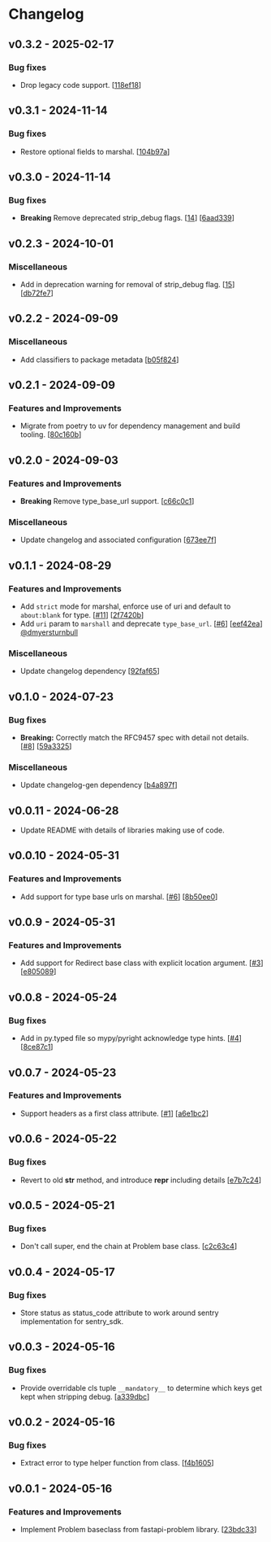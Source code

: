 # Changelog

## v0.3.2 - 2025-02-17

### Bug fixes

- Drop legacy code support. [[118ef18](https://github.com/NRWLDev/rfc9457/commit/118ef18fe39496c891e3e62d09ff43ddf2057237)]

## v0.3.1 - 2024-11-14

### Bug fixes

- Restore optional fields to marshal. [[104b97a](https://github.com/NRWLDev/rfc9457/commit/104b97a79ca7c746655d6699f4961dad4a4da420)]

## v0.3.0 - 2024-11-14

### Bug fixes

- **Breaking** Remove deprecated strip_debug flags. [[14](https://github.com/NRWLDev/rfc9457/issues/14)] [[6aad339](https://github.com/NRWLDev/rfc9457/commit/6aad339a510e275f8c47104c18511439f7c8439b)]

## v0.2.3 - 2024-10-01

### Miscellaneous

- Add in deprecation warning for removal of strip_debug flag. [[15](https://github.com/NRWLDev/rfc9457/issues/15)] [[db72fe7](https://github.com/NRWLDev/rfc9457/commit/db72fe7c8b37280b5ed71b720d02ba017ef1bac9)]

## v0.2.2 - 2024-09-09

### Miscellaneous

- Add classifiers to package metadata [[b05f824](https://github.com/NRWLDev/rfc9457/commit/b05f8243e6a72b0fda3bd33655b1a9c6006905b6)]

## v0.2.1 - 2024-09-09

### Features and Improvements

- Migrate from poetry to uv for dependency management and build tooling. [[80c160b](https://github.com/NRWLDev/rfc9457/commit/80c160ba3e40466e808ae4fc1a7f64ba2d4db081)]

## v0.2.0 - 2024-09-03

### Features and Improvements

- **Breaking** Remove type_base_url support. [[c66c0c1](https://github.com/NRWLDev/rfc9457/commit/c66c0c188a9644fa93c0a8cd49a0db20b95e2646)]

### Miscellaneous

- Update changelog and associated configuration [[673ee7f](https://github.com/NRWLDev/rfc9457/commit/673ee7f28e34958b1e9cddf32421a4ffbf7b3598)]

## v0.1.1 - 2024-08-29

### Features and Improvements

- Add `strict` mode for marshal, enforce use of uri and default to `about:blank` for type. [[#11](https://github.com/NRWLDev/rfc9457/issues/11)] [[2f7420b](https://github.com/NRWLDev/rfc9457/commit/2f7420bfbbdfd7e9a05988eb9dbdc174b8add6f6)]
- Add `uri` param to `marshall` and deprecate `type_base_url`. [[#6](https://github.com/NRWLDev/rfc9457/issues/6)] [[eef42ea](https://github.com/NRWLDev/rfc9457/commit/eef42eac3b09d3782de27a280bd7f7f2b7645e1f)] [@dmyersturnbull](https://github.com/dmyersturnbull)

### Miscellaneous

- Update changelog dependency [[92faf65](https://github.com/NRWLDev/rfc9457/commit/92faf657f7e9b1f5ca0aa7ff31054e58752f1c0f)]

## v0.1.0 - 2024-07-23

### Bug fixes

- **Breaking:** Correctly match the RFC9457 spec with detail not details. [[#8](https://github.com/NRWLDev/rfc9457/issues/8)] [[59a3325](https://github.com/NRWLDev/rfc9457/commit/59a33254386ec677209945871f0182914c403dd7)]

### Miscellaneous

- Update changelog-gen dependency [[b4a897f](https://github.com/NRWLDev/rfc9457/commit/b4a897fbaaf6da55e181485ea294fdc62adf1b06)]

## v0.0.11 - 2024-06-28

- Update README with details of libraries making use of code.

## v0.0.10 - 2024-05-31

### Features and Improvements

- Add support for type base urls on marshal. [[#6](https://github.com/NRWLDev/rfc9457/issues/6)] [[8b50ee0](https://github.com/NRWLDev/rfc9457/commit/8b50ee02c5b8bde6aee96c5d6e7ccf580fca04d7)]

## v0.0.9 - 2024-05-31

### Features and Improvements

- Add support for Redirect base class with explicit location argument. [[#3](https://github.com/NRWLDev/rfc9457/issues/3)] [[e805089](https://github.com/NRWLDev/rfc9457/commit/e80508967109c216a17b1bb17b91c9d0dce581d2)]

## v0.0.8 - 2024-05-24

### Bug fixes

- Add in py.typed file so mypy/pyright acknowledge type hints. [[#4](https://github.com/NRWLDev/rfc9457/issues/4)] [[8ce87c1](https://github.com/NRWLDev/rfc9457/commit/8ce87c14f37d28e830b8a9e4c3c5092148fe2a4a)]

## v0.0.7 - 2024-05-23

### Features and Improvements

- Support headers as a first class attribute. [[#1](https://github.com/NRWLDev/rfc9457/issues/1)] [[a6e1bc2](https://github.com/NRWLDev/rfc9457/commit/a6e1bc245c884ff5ab0d40b821bab94b107cc9ca)]

## v0.0.6 - 2024-05-22

### Bug fixes

- Revert to old __str__ method, and introduce __repr__ including details [[e7b7c24](https://github.com/NRWLDev/rfc9457/commit/e7b7c247652acd6e46fe87207e610e4f1d518146)]

## v0.0.5 - 2024-05-21

### Bug fixes

- Don't call super, end the chain at Problem base class. [[c2c63c4](https://github.com/NRWLDev/rfc9457/commit/c2c63c45538c41cd7c835ae7129feb6465b669d3)]

## v0.0.4 - 2024-05-17

### Bug fixes

- Store status as status_code attribute to work around sentry implementation for sentry_sdk.

## v0.0.3 - 2024-05-16

### Bug fixes

- Provide overridable cls tuple `__mandatory__` to determine which keys get kept when stripping debug. [[a339dbc](https://github.com/NRWLDev/rfc9457/commit/a339dbc882e2ebc467728444933f9e33999684a3)]

## v0.0.2 - 2024-05-16

### Bug fixes

- Extract error to type helper function from class. [[f4b1605](https://github.com/NRWLDev/rfc9457/commit/f4b160543c9e13ed2bcfdd5411dc3492d3b4b63e)]

## v0.0.1 - 2024-05-16

### Features and Improvements

- Implement Problem baseclass from fastapi-problem library. [[23bdc33](https://github.com/NRWLDev/rfc9457/commit/23bdc33e70d542ae134b76cc2b07e0b389df600b)]
